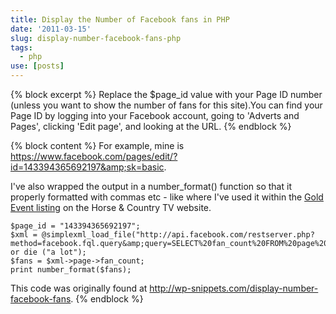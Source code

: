 ```yaml
---
title: Display the Number of Facebook fans in PHP
date: '2011-03-15'
slug: display-number-facebook-fans-php
tags:
  - php
use: [posts]
---
```

{% block excerpt %}
Replace the $page_id value with your Page ID number (unless you want to show the number of fans for this site).You can find your Page ID by logging into your Facebook account, going to 'Adverts and Pages', clicking 'Edit page', and looking at the URL.
{% endblock %}

{% block content %}
For example, mine is <https://www.facebook.com/pages/edit/?id=143394365692197&amp;sk=basic>.

I've also wrapped the output in a number_format() function so that it properly formatted with commas etc - like where I've used it within the [Gold Event listing](http://www.horseandcountry.tv/events/paid) on the Horse & Country TV website.

```language-php
$page_id = "143394365692197";
$xml = @simplexml_load_file("http://api.facebook.com/restserver.php?method=facebook.fql.query&amp;query=SELECT%20fan_count%20FROM%20page%20WHERE%20page_id=".$page_id."") or die ("a lot");
$fans = $xml->page->fan_count;
print number_format($fans);
```

This code was originally found at <http://wp-snippets.com/display-number-facebook-fans>.
{% endblock %}
